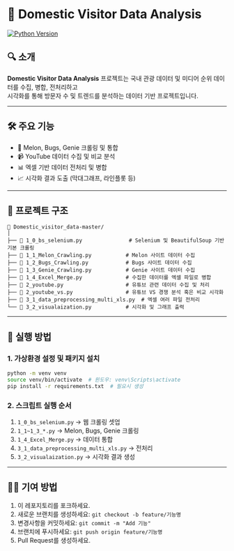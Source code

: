 # 🧭 Domestic Visitor Data Analysis

[![Python Version](https://img.shields.io/badge/Python-3.9+-blue.svg)](https://www.python.org/)

## 🔍 소개

**Domestic Visitor Data Analysis** 프로젝트는 국내 관광 데이터 및 미디어 순위 데이터를 수집, 병합, 전처리하고  
시각화를 통해 방문자 수 및 트렌드를 분석하는 데이터 기반 프로젝트입니다.

---

## 🛠️ 주요 기능

- 🎵 Melon, Bugs, Genie 크롤링 및 통합
- 📹 YouTube 데이터 수집 및 비교 분석
- 📊 엑셀 기반 데이터 전처리 및 병합
- 📈 시각화 결과 도출 (막대그래프, 라인플롯 등)

---

## 📁 프로젝트 구조

```
📁 Domestic_visitor_data-master/
│
├── 📄 1_0_bs_selenium.py               # Selenium 및 BeautifulSoup 기반 기본 크롤링
├── 📄 1_1_Melon_Crawling.py           # Melon 사이트 데이터 수집
├── 📄 1_2_Bugs_Crawling.py            # Bugs 사이트 데이터 수집
├── 📄 1_3_Genie_Crawling.py           # Genie 사이트 데이터 수집
├── 📄 1_4_Excel_Merge.py              # 수집한 데이터를 엑셀 파일로 병합
├── 📄 2_youtube.py                    # 유튜브 관련 데이터 수집 및 처리
├── 📄 2_youtube_vs.py                 # 유튜브 VS 경쟁 분석 혹은 비교 시각화
├── 📄 3_1_data_preprocessing_multi_xls.py  # 엑셀 여러 파일 전처리
└── 📄 3_2_visualaization.py           # 시각화 및 그래프 출력
```

---

## 🚀 실행 방법

### 1. 가상환경 설정 및 패키지 설치

```bash
python -m venv venv
source venv/bin/activate  # 윈도우: venv\Scripts\activate
pip install -r requirements.txt  # 필요시 생성
```

### 2. 스크립트 실행 순서

1. `1_0_bs_selenium.py` → 웹 크롤링 셋업
2. `1_1~1_3_*.py` → Melon, Bugs, Genie 크롤링
3. `1_4_Excel_Merge.py` → 데이터 통합
4. `3_1_data_preprocessing_multi_xls.py` → 전처리
5. `3_2_visualaization.py` → 시각화 결과 생성

---

## 🧑‍💻 기여 방법

1. 이 레포지토리를 포크하세요.
2. 새로운 브랜치를 생성하세요: `git checkout -b feature/기능명`
3. 변경사항을 커밋하세요: `git commit -m "Add 기능"`
4. 브랜치에 푸시하세요: `git push origin feature/기능명`
5. Pull Request를 생성하세요.

